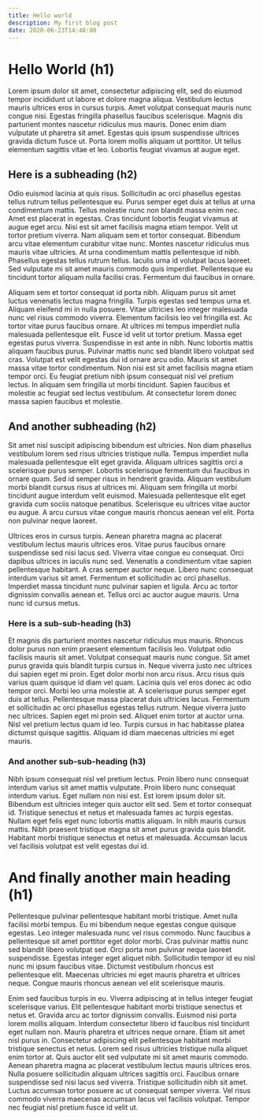 ```yaml
---
title: Hello world
description: My first blog post
date: 2020-06-23T14:48:00
---
```


# Hello World (h1)

Lorem ipsum dolor sit amet, consectetur adipiscing elit, sed do eiusmod tempor incididunt ut labore et dolore magna aliqua. Vestibulum lectus mauris ultrices eros in cursus turpis. Amet volutpat consequat mauris nunc congue nisi. Egestas fringilla phasellus faucibus scelerisque. Magnis dis parturient montes nascetur ridiculus mus mauris. Donec enim diam vulputate ut pharetra sit amet. Egestas quis ipsum suspendisse ultrices gravida dictum fusce ut. Porta lorem mollis aliquam ut porttitor. Ut tellus elementum sagittis vitae et leo. Lobortis feugiat vivamus at augue eget.

## Here is a subheading (h2)

Odio euismod lacinia at quis risus. Sollicitudin ac orci phasellus egestas tellus rutrum tellus pellentesque eu. Purus semper eget duis at tellus at urna condimentum mattis. Tellus molestie nunc non blandit massa enim nec. Amet est placerat in egestas. Cras tincidunt lobortis feugiat vivamus at augue eget arcu. Nisi est sit amet facilisis magna etiam tempor. Velit ut tortor pretium viverra. Nam aliquam sem et tortor consequat. Bibendum arcu vitae elementum curabitur vitae nunc. Montes nascetur ridiculus mus mauris vitae ultricies. At urna condimentum mattis pellentesque id nibh. Phasellus egestas tellus rutrum tellus. Iaculis urna id volutpat lacus laoreet. Sed vulputate mi sit amet mauris commodo quis imperdiet. Pellentesque eu tincidunt tortor aliquam nulla facilisi cras. Fermentum dui faucibus in ornare.

Aliquam sem et tortor consequat id porta nibh. Aliquam purus sit amet luctus venenatis lectus magna fringilla. Turpis egestas sed tempus urna et. Aliquam eleifend mi in nulla posuere. Vitae ultricies leo integer malesuada nunc vel risus commodo viverra. Elementum facilisis leo vel fringilla est. Ac tortor vitae purus faucibus ornare. At ultrices mi tempus imperdiet nulla malesuada pellentesque elit. Fusce id velit ut tortor pretium. Massa eget egestas purus viverra. Suspendisse in est ante in nibh. Nunc lobortis mattis aliquam faucibus purus. Pulvinar mattis nunc sed blandit libero volutpat sed cras. Volutpat est velit egestas dui id ornare arcu odio. Mauris sit amet massa vitae tortor condimentum. Non nisi est sit amet facilisis magna etiam tempor orci. Eu feugiat pretium nibh ipsum consequat nisl vel pretium lectus. In aliquam sem fringilla ut morbi tincidunt. Sapien faucibus et molestie ac feugiat sed lectus vestibulum. At consectetur lorem donec massa sapien faucibus et molestie.

## And another subheading (h2)

Sit amet nisl suscipit adipiscing bibendum est ultricies. Non diam phasellus vestibulum lorem sed risus ultricies tristique nulla. Tempus imperdiet nulla malesuada pellentesque elit eget gravida. Aliquam ultrices sagittis orci a scelerisque purus semper. Lobortis scelerisque fermentum dui faucibus in ornare quam. Sed id semper risus in hendrerit gravida. Aliquam vestibulum morbi blandit cursus risus at ultrices mi. Aliquam sem fringilla ut morbi tincidunt augue interdum velit euismod. Malesuada pellentesque elit eget gravida cum sociis natoque penatibus. Scelerisque eu ultrices vitae auctor eu augue. A arcu cursus vitae congue mauris rhoncus aenean vel elit. Porta non pulvinar neque laoreet.

Ultrices eros in cursus turpis. Aenean pharetra magna ac placerat vestibulum lectus mauris ultrices eros. Vitae purus faucibus ornare suspendisse sed nisi lacus sed. Viverra vitae congue eu consequat. Orci dapibus ultrices in iaculis nunc sed. Venenatis a condimentum vitae sapien pellentesque habitant. A cras semper auctor neque. Libero nunc consequat interdum varius sit amet. Fermentum et sollicitudin ac orci phasellus. Imperdiet massa tincidunt nunc pulvinar sapien et ligula. Arcu ac tortor dignissim convallis aenean et. Tellus orci ac auctor augue mauris. Urna nunc id cursus metus.

### Here is a sub-sub-heading (h3)

Et magnis dis parturient montes nascetur ridiculus mus mauris. Rhoncus dolor purus non enim praesent elementum facilisis leo. Volutpat odio facilisis mauris sit amet. Volutpat consequat mauris nunc congue. Sit amet purus gravida quis blandit turpis cursus in. Neque viverra justo nec ultrices dui sapien eget mi proin. Eget dolor morbi non arcu risus. Arcu risus quis varius quam quisque id diam vel quam. Lacinia quis vel eros donec ac odio tempor orci. Morbi leo urna molestie at. A scelerisque purus semper eget duis at tellus. Pellentesque massa placerat duis ultricies lacus. Fermentum et sollicitudin ac orci phasellus egestas tellus rutrum. Neque viverra justo nec ultrices. Sapien eget mi proin sed. Aliquet enim tortor at auctor urna. Nisl vel pretium lectus quam id leo. Turpis cursus in hac habitasse platea dictumst quisque sagittis. Aliquam id diam maecenas ultricies mi eget mauris.

### And another sub-sub-heading (h3)

Nibh ipsum consequat nisl vel pretium lectus. Proin libero nunc consequat interdum varius sit amet mattis vulputate. Proin libero nunc consequat interdum varius. Eget nullam non nisi est. Est lorem ipsum dolor sit. Bibendum est ultricies integer quis auctor elit sed. Sem et tortor consequat id. Tristique senectus et netus et malesuada fames ac turpis egestas. Nullam eget felis eget nunc lobortis mattis aliquam. In nibh mauris cursus mattis. Nibh praesent tristique magna sit amet purus gravida quis blandit. Habitant morbi tristique senectus et netus et malesuada. Accumsan lacus vel facilisis volutpat est velit egestas dui id.

# And finally another main heading (h1)

Pellentesque pulvinar pellentesque habitant morbi tristique. Amet nulla facilisi morbi tempus. Eu mi bibendum neque egestas congue quisque egestas. Leo integer malesuada nunc vel risus commodo. Nunc faucibus a pellentesque sit amet porttitor eget dolor morbi. Cras pulvinar mattis nunc sed blandit libero volutpat sed. Orci porta non pulvinar neque laoreet suspendisse. Egestas integer eget aliquet nibh. Sollicitudin tempor id eu nisl nunc mi ipsum faucibus vitae. Dictumst vestibulum rhoncus est pellentesque elit. Maecenas ultricies mi eget mauris pharetra et ultrices neque. Congue mauris rhoncus aenean vel elit scelerisque mauris.

Enim sed faucibus turpis in eu. Viverra adipiscing at in tellus integer feugiat scelerisque varius. Elit pellentesque habitant morbi tristique senectus et netus et. Gravida arcu ac tortor dignissim convallis. Euismod nisi porta lorem mollis aliquam. Interdum consectetur libero id faucibus nisl tincidunt eget nullam non. Mauris pharetra et ultrices neque ornare. Etiam sit amet nisl purus in. Consectetur adipiscing elit pellentesque habitant morbi tristique senectus et netus. Lorem sed risus ultricies tristique nulla aliquet enim tortor at. Quis auctor elit sed vulputate mi sit amet mauris commodo. Aenean pharetra magna ac placerat vestibulum lectus mauris ultrices eros. Nulla posuere sollicitudin aliquam ultrices sagittis orci. Faucibus ornare suspendisse sed nisi lacus sed viverra. Tristique sollicitudin nibh sit amet. Luctus accumsan tortor posuere ac ut consequat semper viverra. Vel risus commodo viverra maecenas accumsan lacus vel facilisis volutpat. Tempor nec feugiat nisl pretium fusce id velit ut.

